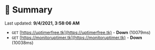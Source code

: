 # 📖 Summary
Last updated: **9/4/2021, 3:58:06 AM**

- `GET` [https://uptimerfree.tk](https://uptimerfree.tk) - **Down** (10079ms)
- `GET` [https://monitoruptimer.tk](https://monitoruptimer.tk) - **Down** (10038ms)
